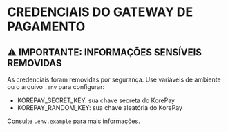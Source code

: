 # CREDENCIAIS DO GATEWAY DE PAGAMENTO

## ⚠️ IMPORTANTE: INFORMAÇÕES SENSÍVEIS REMOVIDAS

As credenciais foram removidas por segurança. Use variáveis de ambiente ou o arquivo `.env` para configurar:

- KOREPAY_SECRET_KEY: sua chave secreta do KorePay
- KOREPAY_RANDOM_KEY: sua chave aleatória do KorePay

Consulte `.env.example` para mais informações.